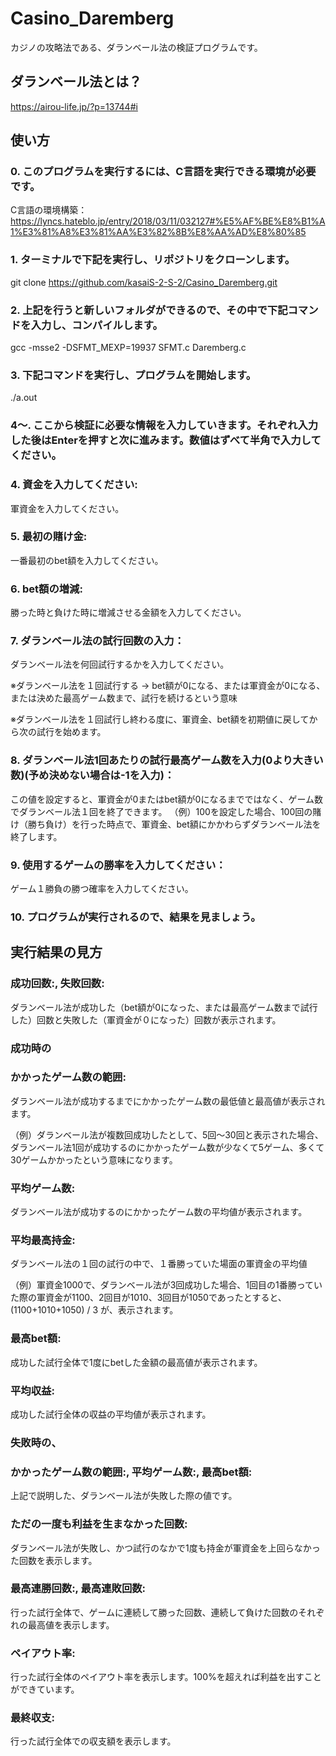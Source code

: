 # Casino_Daremberg
カジノの攻略法である、ダランベール法の検証プログラムです。
## ダランベール法とは？
https://airou-life.jp/?p=13744#i
## 使い方
### 0. このプログラムを実行するには、C言語を実行できる環境が必要です。
C言語の環境構築：https://lyncs.hateblo.jp/entry/2018/03/11/032127#%E5%AF%BE%E8%B1%A1%E3%81%A8%E3%81%AA%E3%82%8B%E8%AA%AD%E8%80%85
### 1. ターミナルで下記を実行し、リポジトリをクローンします。
git clone https://github.com/kasaiS-2-S-2/Casino_Daremberg.git
### 2. 上記を行うと新しいフォルダができるので、その中で下記コマンドを入力し、コンパイルします。
gcc -msse2 -DSFMT_MEXP=19937 SFMT.c Daremberg.c
### 3. 下記コマンドを実行し、プログラムを開始します。
./a.out

### 4〜. ここから検証に必要な情報を入力していきます。それぞれ入力した後はEnterを押すと次に進みます。数値はずべて半角で入力してください。

### 4. 資金を入力してください:
軍資金を入力してください。
### 5. 最初の賭け金:
一番最初のbet額を入力してください。
### 6. bet額の増減:
勝った時と負けた時に増減させる金額を入力してください。
### 7. ダランベール法の試行回数の入力：
ダランベール法を何回試行するかを入力してください。

※ダランベール法を１回試行する → bet額が0になる、または軍資金が0になる、または決めた最高ゲーム数まで、試行を続けるという意味

※ダランベール法を１回試行し終わる度に、軍資金、bet額を初期値に戻してから次の試行を始めます。
### 8. ダランベール法1回あたりの試行最高ゲーム数を入力(0より大きい数)(予め決めない場合は-1を入力)：
この値を設定すると、軍資金が0またはbet額が0になるまでではなく、ゲーム数でダランベール法１回を終了できます。
（例）100を設定した場合、100回の賭け（勝ち負け）を行った時点で、軍資金、bet額にかかわらずダランベール法を終了します。
### 9. 使用するゲームの勝率を入力してください：
ゲーム１勝負の勝つ確率を入力してください。
### 10. プログラムが実行されるので、結果を見ましょう。

## 実行結果の見方
### 成功回数:, 失敗回数:
ダランベール法が成功した（bet額が0になった、または最高ゲーム数まで試行した）回数と失敗した（軍資金が０になった）回数が表示されます。
### 成功時の
### かかったゲーム数の範囲:
ダランベール法が成功するまでにかかったゲーム数の最低値と最高値が表示されます。

（例）ダランベール法が複数回成功したとして、5回〜30回と表示された場合、ダランベール法1回が成功するのにかかったゲーム数が少なくて5ゲーム、多くて30ゲームかかったという意味になります。
### 平均ゲーム数:
ダランベール法が成功するのにかかったゲーム数の平均値が表示されます。
### 平均最高持金:
ダランベール法の１回の試行の中で、１番勝っていた場面の軍資金の平均値

（例）軍資金1000で、ダランベール法が3回成功した場合、1回目の1番勝っていた際の軍資金が1100、2回目が1010、3回目が1050であったとすると、(1100+1010+1050) / 3 が、表示されます。
### 最高bet額:
成功した試行全体で1度にbetした金額の最高値が表示されます。
### 平均収益:
成功した試行全体の収益の平均値が表示されます。
### 失敗時の、
### かかったゲーム数の範囲:, 平均ゲーム数:, 最高bet額:
上記で説明した、ダランベール法が失敗した際の値です。
### ただの一度も利益を生まなかった回数:
ダランベール法が失敗し、かつ試行のなかで1度も持金が軍資金を上回らなかった回数を表示します。

### 最高連勝回数:, 最高連敗回数:
行った試行全体で、ゲームに連続して勝った回数、連続して負けた回数のそれぞれの最高値を表示します。
### ペイアウト率:
行った試行全体のペイアウト率を表示します。100%を超えれば利益を出すことができています。
### 最終収支:
行った試行全体での収支額を表示します。

